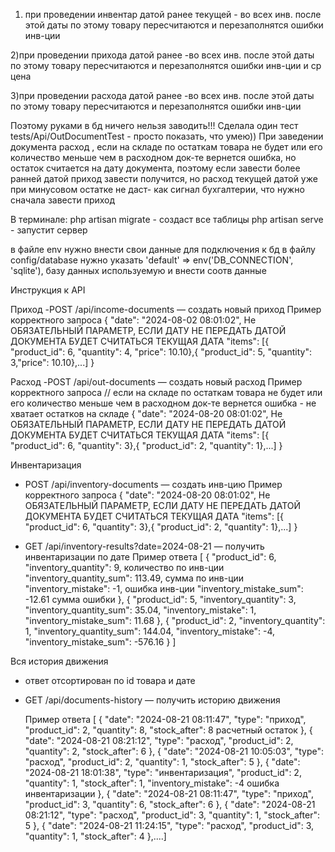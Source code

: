 
1) при проведении инвентар датой ранее текущей - во всех  инв. после этой даты по этому товару пересчитаются и перезаполнятся ошибки инв-ции
   
2)при проведении прихода датой ранее -во всех  инв. после этой даты по этому товару пересчитаются и перезаполнятся ошибки инв-ции и ср цена

3)при проведении расхода датой ранее -во всех  инв. после этой даты по этому товару пересчитаются и перезаполнятся ошибки инв-ции

Поэтому руками в бд ничего нельзя заводить!!!
Сделала один тест tests/Api/OutDocumentTest - просто показать, что умею))
При заведении документа расход , если на складе по остаткам товара не будет или его количество меньше чем в расходном док-те вернется ошибка,
но остаток считается на дату документа, поэтому если завести более ранней датой приход завести получится, но расход текущей датой уже при
минусовом остатке не даст- как сигнал бухгалтерии, что нужно сначала завести приход

В терминале:
php artisan migrate - создаст все таблицы
php artisan serve - запустит сервер

в файле env нужно внести свои данные для подключения к бд
в файлу config/database нужно указать   'default' => env('DB_CONNECTION', 'sqlite'), базу данных используемую и внести соотв данные

Инструкция к API

Приход
  -POST /api/income-documents — создать новый приход
   Пример корректного запроса
   {
       "date": "2024-08-02 08:01:02",  Не ОБЯЗАТЕЛЬНЫЙ ПАРАМЕТР, ЕСЛИ ДАТУ НЕ ПЕРЕДАТЬ ДАТОЙ ДОКУМЕНТА БУДЕТ СЧИТАТЬСЯ ТЕКУЩАЯ ДАТА
       "items": [{ "product_id": 6, "quantity": 4, "price": 10.10},{ "product_id": 5, "quantity": 3,"price": 10.10},...]
   }

Расход
  -POST /api/out-documents — создать новый расход
  Пример корректного запроса
  // если на складе по остаткам товара не будет или его количество меньше чем в расходном док-те вернется ошибка - не хватает остатков на складе
  {
    "date": "2024-08-20 08:01:02",  Не ОБЯЗАТЕЛЬНЫЙ ПАРАМЕТР, ЕСЛИ ДАТУ НЕ ПЕРЕДАТЬ ДАТОЙ ДОКУМЕНТА БУДЕТ СЧИТАТЬСЯ ТЕКУЩАЯ ДАТА
    "items": [{ "product_id": 6, "quantity": 3},{ "product_id": 2, "quantity": 1},...]
  }

Инвентаризация
  - POST /api/inventory-documents — создать инв-цию
  Пример корректного запроса
  {
      "date": "2024-08-20 08:01:02",  Не ОБЯЗАТЕЛЬНЫЙ ПАРАМЕТР, ЕСЛИ ДАТУ НЕ ПЕРЕДАТЬ ДАТОЙ ДОКУМЕНТА БУДЕТ СЧИТАТЬСЯ ТЕКУЩАЯ ДАТА
      "items": [{ "product_id": 6, "quantity": 3},{ "product_id": 2, "quantity": 1},...]
  }

  - GET /api/inventory-results?date=2024-08-21 — получить инвентаризации по дате
   Пример ответа
     [
         {
             "product_id": 6,
             "inventory_quantity": 9, количество по инв-ции
             "inventory_quantity_sum": 113.49, сумма по инв-ции
             "inventory_mistake": -1, ошибка инв-ции
             "inventory_mistake_sum": -12.61  сумма ошибки
         },
         {
             "product_id": 5,
             "inventory_quantity": 3,
             "inventory_quantity_sum": 35.04,
             "inventory_mistake": 1,
             "inventory_mistake_sum": 11.68
         },
         {
             "product_id": 2,
             "inventory_quantity": 1,
             "inventory_quantity_sum": 144.04,
             "inventory_mistake": -4,
             "inventory_mistake_sum": -576.16
         }
     ]


Вся история движения
 - ответ отсортирован по id товара  и дате
 - GET /api/documents-history — получить историю движения

   Пример ответа
   [
       {
           "date": "2024-08-21 08:11:47",
           "type": "приход",
           "product_id": 2,
           "quantity": 8,
           "stock_after": 8     расчетный остаток
       },
       {
           "date": "2024-08-21 08:21:12",
           "type": "расход",
           "product_id": 2,
           "quantity": 2,
           "stock_after": 6
       },
       {
           "date": "2024-08-21 10:05:03",
           "type": "расход",
           "product_id": 2,
           "quantity": 1,
           "stock_after": 5
       },
       {
           "date": "2024-08-21 18:01:38",
           "type": "инвентаризация",
           "product_id": 2,
           "quantity": 1,
           "stock_after": 1,
           "inventory_mistake": -4  ошибка инвентаризации
       },
       {
           "date": "2024-08-21 08:11:47",
           "type": "приход",
           "product_id": 3,
           "quantity": 6,
           "stock_after": 6
       },
       {
           "date": "2024-08-21 08:21:12",
           "type": "расход",
           "product_id": 3,
           "quantity": 1,
           "stock_after": 5
       },
       {
           "date": "2024-08-21 11:24:15",
           "type": "расход",
           "product_id": 3,
           "quantity": 1,
           "stock_after": 4
       },....]


